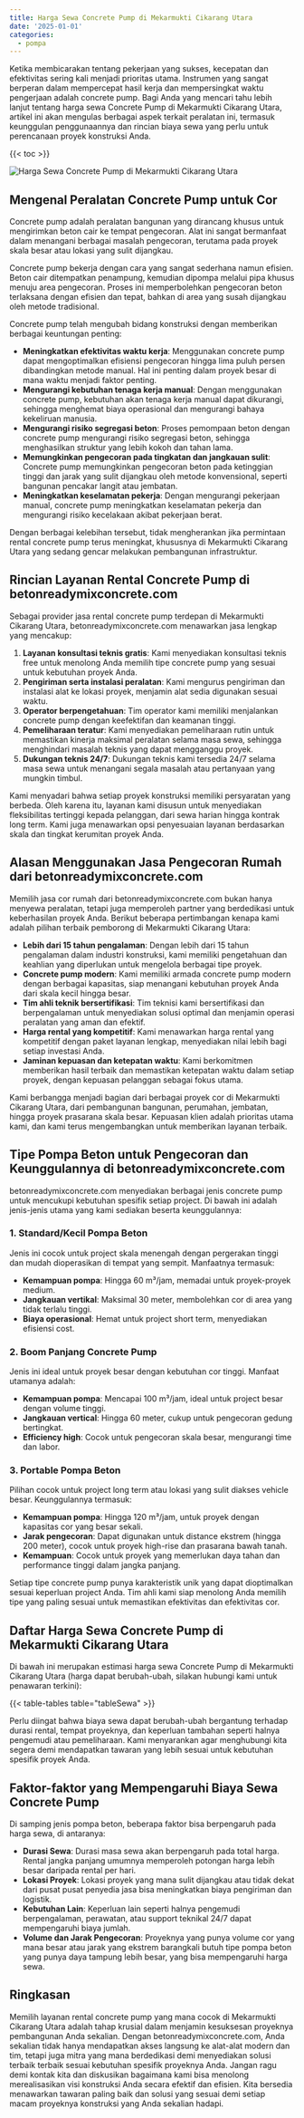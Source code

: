 ```yaml
---
title: Harga Sewa Concrete Pump di Mekarmukti Cikarang Utara
date: '2025-01-01'
categories:
  - pompa
---
```


Ketika membicarakan tentang pekerjaan yang sukses, kecepatan dan efektivitas sering kali menjadi prioritas utama. Instrumen yang sangat berperan dalam mempercepat hasil kerja dan mempersingkat waktu pengerjaan adalah concrete pump. Bagi Anda yang mencari tahu lebih lanjut tentang harga sewa Concrete Pump di Mekarmukti Cikarang Utara, artikel ini akan mengulas berbagai aspek terkait peralatan ini, termasuk keunggulan penggunaannya dan rincian biaya sewa yang perlu untuk perencanaan proyek konstruksi Anda.

{{< toc >}}

![Harga Sewa Concrete Pump di Mekarmukti Cikarang Utara](https://betoncor8.github.io/pump/concrete-pump%20(23).png)

## Mengenal Peralatan Concrete Pump untuk Cor

Concrete pump adalah peralatan bangunan yang dirancang khusus untuk mengirimkan beton cair ke tempat pengecoran. Alat ini sangat bermanfaat dalam menangani berbagai masalah pengecoran, terutama pada proyek skala besar atau lokasi yang sulit dijangkau.

Concrete pump bekerja dengan cara yang sangat sederhana namun efisien. Beton cair ditempatkan penampung, kemudian dipompa melalui pipa khusus menuju area pengecoran. Proses ini memperbolehkan pengecoran beton terlaksana dengan efisien dan tepat, bahkan di area yang susah dijangkau oleh metode tradisional.

Concrete pump telah mengubah bidang konstruksi dengan memberikan berbagai keuntungan penting:

- **Meningkatkan efektivitas waktu kerja**: Menggunakan concrete pump dapat mengoptimalkan efisiensi pengecoran hingga lima puluh persen dibandingkan metode manual. Hal ini penting dalam proyek besar di mana waktu menjadi faktor penting.
- **Mengurangi kebutuhan tenaga kerja manual**: Dengan menggunakan concrete pump, kebutuhan akan tenaga kerja manual dapat dikurangi, sehingga menghemat biaya operasional dan mengurangi bahaya kekeliruan manusia.
- **Mengurangi risiko segregasi beton**: Proses pemompaan beton dengan concrete pump mengurangi risiko segregasi beton, sehingga menghasilkan struktur yang lebih kokoh dan tahan lama.
- **Memungkinkan pengecoran pada tingkatan dan jangkauan sulit**: Concrete pump memungkinkan pengecoran beton pada ketinggian tinggi dan jarak yang sulit dijangkau oleh metode konvensional, seperti bangunan pencakar langit atau jembatan.
- **Meningkatkan keselamatan pekerja**: Dengan mengurangi pekerjaan manual, concrete pump meningkatkan keselamatan pekerja dan mengurangi risiko kecelakaan akibat pekerjaan berat.

Dengan berbagai kelebihan tersebut, tidak mengherankan jika permintaan rental concrete pump terus meningkat, khususnya di Mekarmukti Cikarang Utara yang sedang gencar melakukan pembangunan infrastruktur.

## Rincian Layanan Rental Concrete Pump di betonreadymixconcrete.com

Sebagai provider jasa rental concrete pump terdepan di Mekarmukti Cikarang Utara, betonreadymixconcrete.com menawarkan jasa lengkap yang mencakup:

1. **Layanan konsultasi teknis gratis**: Kami menyediakan konsultasi teknis free untuk menolong Anda memilih tipe concrete pump yang sesuai untuk kebutuhan proyek Anda.
2. **Pengiriman serta instalasi peralatan**: Kami mengurus pengiriman dan instalasi alat ke lokasi proyek, menjamin alat sedia digunakan sesuai waktu.
3. **Operator berpengetahuan**: Tim operator kami memiliki menjalankan concrete pump dengan keefektifan dan keamanan tinggi.
4. **Pemeliharaan teratur**: Kami menyediakan pemeliharaan rutin untuk memastikan kinerja maksimal peralatan selama masa sewa, sehingga menghindari masalah teknis yang dapat mengganggu proyek.
5. **Dukungan teknis 24/7**: Dukungan teknis kami tersedia 24/7 selama masa sewa untuk menangani segala masalah atau pertanyaan yang mungkin timbul.

Kami menyadari bahwa setiap proyek konstruksi memiliki persyaratan yang berbeda. Oleh karena itu, layanan kami disusun untuk menyediakan fleksibilitas tertinggi kepada pelanggan, dari sewa harian hingga kontrak long term. Kami juga menawarkan opsi penyesuaian layanan berdasarkan skala dan tingkat kerumitan proyek Anda.

## Alasan Menggunakan Jasa Pengecoran Rumah dari betonreadymixconcrete.com

Memilih jasa cor rumah dari betonreadymixconcrete.com bukan hanya menyewa peralatan, tetapi juga memperoleh partner yang berdedikasi untuk keberhasilan proyek Anda. Berikut beberapa pertimbangan kenapa kami adalah pilihan terbaik pemborong di Mekarmukti Cikarang Utara:

- **Lebih dari 15 tahun pengalaman**: Dengan lebih dari 15 tahun pengalaman dalam industri konstruksi, kami memiliki pengetahuan dan keahlian yang diperlukan untuk mengelola berbagai tipe proyek.
- **Concrete pump modern**: Kami memiliki armada concrete pump modern dengan berbagai kapasitas, siap menangani kebutuhan proyek Anda dari skala kecil hingga besar.
- **Tim ahli teknik bersertifikasi**: Tim teknisi kami bersertifikasi dan berpengalaman untuk menyediakan solusi optimal dan menjamin operasi peralatan yang aman dan efektif.
- **Harga rental yang kompetitif**: Kami menawarkan harga rental yang kompetitif dengan paket layanan lengkap, menyediakan nilai lebih bagi setiap investasi Anda.
- **Jaminan kepuasan dan ketepatan waktu**: Kami berkomitmen memberikan hasil terbaik dan memastikan ketepatan waktu dalam setiap proyek, dengan kepuasan pelanggan sebagai fokus utama.

Kami berbangga menjadi bagian dari berbagai proyek cor di Mekarmukti Cikarang Utara, dari pembangunan bangunan, perumahan, jembatan, hingga proyek prasarana skala besar. Kepuasan klien adalah prioritas utama kami, dan kami terus mengembangkan untuk memberikan layanan terbaik.

## Tipe Pompa Beton untuk Pengecoran dan Keunggulannya di betonreadymixconcrete.com

betonreadymixconcrete.com menyediakan berbagai jenis concrete pump untuk mencukupi kebutuhan spesifik setiap project. Di bawah ini adalah jenis-jenis utama yang kami sediakan beserta keunggulannya:

### 1\. Standard/Kecil Pompa Beton

Jenis ini cocok untuk project skala menengah dengan pergerakan tinggi dan mudah dioperasikan di tempat yang sempit. Manfaatnya termasuk:

- **Kemampuan pompa**: Hingga 60 m³/jam, memadai untuk proyek-proyek medium.
- **Jangkauan vertikal**: Maksimal 30 meter, membolehkan cor di area yang tidak terlalu tinggi.
- **Biaya operasional**: Hemat untuk project short term, menyediakan efisiensi cost.

### 2\. Boom Panjang Concrete Pump

Jenis ini ideal untuk proyek besar dengan kebutuhan cor tinggi. Manfaat utamanya adalah:

- **Kemampuan pompa**: Mencapai 100 m³/jam, ideal untuk project besar dengan volume tinggi.
- **Jangkauan vertical**: Hingga 60 meter, cukup untuk pengecoran gedung bertingkat.
- **Efficiency high**: Cocok untuk pengecoran skala besar, mengurangi time dan labor.

### 3\. Portable Pompa Beton

Pilihan cocok untuk project long term atau lokasi yang sulit diakses vehicle besar. Keunggulannya termasuk:

- **Kemampuan pompa**: Hingga 120 m³/jam, untuk proyek dengan kapasitas cor yang besar sekali.
- **Jarak pengecoran**: Dapat digunakan untuk distance ekstrem (hingga 200 meter), cocok untuk proyek high-rise dan prasarana bawah tanah.
- **Kemampuan**: Cocok untuk proyek yang memerlukan daya tahan dan performance tinggi dalam jangka panjang.

Setiap tipe concrete pump punya karakteristik unik yang dapat dioptimalkan sesuai keperluan project Anda. Tim ahli kami siap menolong Anda memilih tipe yang paling sesuai untuk memastikan efektivitas dan efektivitas cor.

## Daftar Harga Sewa Concrete Pump di Mekarmukti Cikarang Utara

Di bawah ini merupakan estimasi harga sewa Concrete Pump di Mekarmukti Cikarang Utara (harga dapat berubah-ubah, silakan hubungi kami untuk penawaran terkini):

{{< table-tables table="tableSewa" >}}

Perlu diingat bahwa biaya sewa dapat berubah-ubah bergantung terhadap durasi rental, tempat proyeknya, dan keperluan tambahan seperti halnya pengemudi atau pemeliharaan. Kami menyarankan agar menghubungi kita segera demi mendapatkan tawaran yang lebih sesuai untuk kebutuhan spesifik proyek Anda.

## Faktor-faktor yang Mempengaruhi Biaya Sewa Concrete Pump

Di samping jenis pompa beton, beberapa faktor bisa berpengaruh pada harga sewa, di antaranya:

- **Durasi Sewa**: Durasi masa sewa akan berpengaruh pada total harga. Rental jangka panjang umumnya memperoleh potongan harga lebih besar daripada rental per hari.
- **Lokasi Proyek**: Lokasi proyek yang mana sulit dijangkau atau tidak dekat dari pusat pusat penyedia jasa bisa meningkatkan biaya pengiriman dan logistik.
- **Kebutuhan Lain**: Keperluan lain seperti halnya pengemudi berpengalaman, perawatan, atau support teknikal 24/7 dapat mempengaruhi biaya jumlah.
- **Volume dan Jarak Pengecoran**: Proyeknya yang punya volume cor yang mana besar atau jarak yang ekstrem barangkali butuh tipe pompa beton yang punya daya tampung lebih besar, yang bisa mempengaruhi harga sewa.

## Ringkasan

Memilih layanan rental concrete pump yang mana cocok di Mekarmukti Cikarang Utara adalah tahap krusial dalam menjamin kesuksesan proyeknya pembangunan Anda sekalian. Dengan betonreadymixconcrete.com, Anda sekalian tidak hanya mendapatkan akses langsung ke alat-alat modern dan tim, tetapi juga mitra yang mana berdedikasi demi menyediakan solusi terbaik terbaik sesuai kebutuhan spesifik proyeknya Anda. Jangan ragu demi kontak kita dan diskusikan bagaimana kami bisa menolong merealisasikan visi konstruksi Anda secara efektif dan efisien. Kita bersedia menawarkan tawaran paling baik dan solusi yang sesuai demi setiap macam proyeknya konstruksi yang Anda sekalian hadapi.
